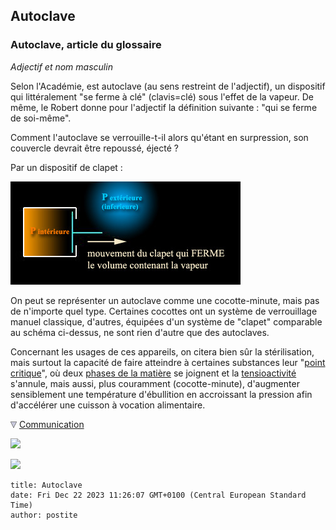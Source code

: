 ## Autoclave
### Autoclave, article du glossaire
 _Adjectif et nom masculin_

Selon l'Académie, est autoclave (au sens restreint de l'adjectif), un dispositif qui littéralement "se ferme à clé" (clavis=clé) sous l'effet de la vapeur. De même, le Robert donne pour l'adjectif la définition suivante : "qui se ferme de soi-même".

Comment l'autoclave se verrouille-t-il alors qu'étant en surpression, son couvercle devrait être repoussé, éjecté ?

Par un dispositif de clapet :

![](images/autoclave.jpg)

On peut se représenter un autoclave comme une cocotte-minute, mais pas de n'importe quel type. Certaines cocottes ont un système de verrouillage manuel classique, d'autres, équipées d'un système de "clapet" comparable au schéma ci-dessus, ne sont rien d'autre que des autoclaves.

Concernant les usages de ces appareils, on citera bien sûr la stérilisation, mais surtout la capacité de faire atteindre à certaines substances leur "[point critique](gazliquidessolides.html#pointtriplepointcritique)", où deux [phases de la matière](gazliquidessolides.html) se joignent et la [tensioactivité](tensioactivite.html) s'annule, mais aussi, plus couramment (cocotte-minute), d'augmenter sensiblement une température d'ébullition en accroissant la pression afin d'accélérer une cuisson à vocation alimentaire.



![](images/flechebas.gif) [Communication](http://www.artrealite.com/annonceurs.htm) 

[![](https://cbonvin.fr/sites/regie.artrealite.com/visuels/campagne1.png)](index-2.html#20131014)

![](https://cbonvin.fr/sites/regie.artrealite.com/visuels/campagne2.png)
```
title: Autoclave
date: Fri Dec 22 2023 11:26:07 GMT+0100 (Central European Standard Time)
author: postite
```
